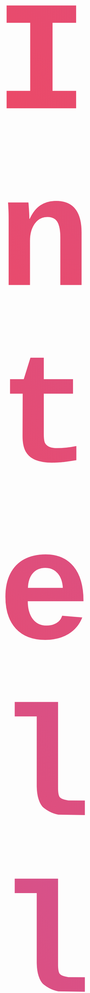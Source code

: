 

<div style='text-align: center; margin-bottom: 5px;'>
    <h2 style='font-size: 500px; font-family: Courier New, monospace;
                    letter-spacing: 2px; text-decoration: none;'>
    <span style='margin-left: -20px;background: linear-gradient(45deg, #ed4965, #c05aaf);
                            -webkit-background-clip: text;
                            -webkit-text-fill-color: transparent;
                            text-shadow: none;'>
                    IntelliCodeEx
</span>
<span>
<sup style='position: relative; top: 5px; color: #ed4965;font-size: -100px;'>by Sanki</sup>
</span>
</h2>
</div>


IntelliCodeEx is a code explanation tool powered by LLM (Language Model) that utilizes the open-source Llama-2 7B GGML quantized model. It's designed to provide intelligent explanations for various programming languages. This project builds a Streamlit-based user interface for the proof of concept (POC). It includes a chatbot capable of explaining code in Python, C#, JavaScript, and .NET languages.

## 🎉 Features
1. **Open-Source Model**: IntelliCodeEx leverages an open-source model to provide code explanations, ensuring transparency and accessibility.

2. **Quantized Model Implementation**: To optimize resource usage, the tool utilizes a quantized model, reducing memory and processing requirements.

3. **Chatbot Implementation**: An interactive chatbot is integrated into the tool, allowing users to receive code explanations through a conversational interface.

4. **Data Security**: IntelliCodeEx prioritizes data security, ensuring that sensitive information is handled with utmost care and follows best practices for secure data handling.

5. **On-Premise Solution**: The tool offers an on-premise deployment option, providing control and privacy over your code explanations within your own infrastructure.

6. **Low Cost**: It is cost-effective, offering efficient code explanations without incurring significant expenses.

7. **Easy Customizability**: IntelliCodeEx is designed to be easily customizable to adapt to specific requirements, making it a versatile solution for various use cases.
-------------------------------------------

## 🏃Variants of IntelliCodeEx

1. **Llama-2 7B GGML 4-bit Quantized Model:** This variant uses a 4-bit quantized version of the Llama-2 7B GGML model.

2. **Llama-2 7B Original Model with Self-Quantization Options:** This variant offers the original Llama-2 7B model and includes options for self-quantization.

## 💻 Installation

### A. Llama-2 7B GGML 4-bit Quantized Model

1. Clone the repository:
   ```cmd
   git clone [http://xyz.com](https://github.com/sanket98a/IntelliCodeEx.git)
   ```

2. Install the required dependencies:
    ```cmd
    pip install -r requirements.txt
    ```
3. Run the following command to start the Streamlit UI:
    ```cmd
    streamlit run app.py
    ```

This will start the IntelliCodeEx chatbot and allow you to explain code in various languages.

